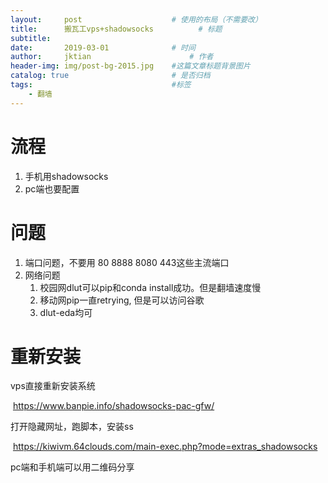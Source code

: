 ```yaml
---
layout:     post   				    # 使用的布局（不需要改）
title:      搬瓦工vps+shadowsocks			# 标题 
subtitle:  	 
date:       2019-03-01				# 时间
author:     jktian 						# 作者
header-img: img/post-bg-2015.jpg 	#这篇文章标题背景图片
catalog: true 						# 是否归档
tags:								#标签
    - 翻墙
---
```

# 流程
1. 手机用shadowsocks
2. pc端也要配置
# 问题
1. 端口问题，不要用 80 8888 8080 443这些主流端口
2. 网络问题
   1. 校园网dlut可以pip和conda install成功。但是翻墙速度慢
   2. 移动网pip一直retrying, 但是可以访问谷歌
   3. dlut-eda均可

# 重新安装

vps直接重新安装系统

​	https://www.banpie.info/shadowsocks-pac-gfw/

打开隐藏网址，跑脚本，安装ss

​	https://kiwivm.64clouds.com/main-exec.php?mode=extras_shadowsocks

pc端和手机端可以用二维码分享